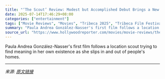 ```yaml
---
title: "‘The Scout’ Review: Modest but Accomplished Debut Brings a New York Location Scout’s Routines to Lovely, Low-Key Life"
date: 2025-07-14T17:46:29+08:00
categories: ["entertainment"]
tags: ["Movie Reviews", "Movies", "Tribeca 2025", "Tribeca Film Festival"]
summary: "Paula Andrea González-Nasser's first film follows a location scout trying to find meaning in her own existence as she slips in and out of people's homes."
source_url: "https://www.hollywoodreporter.com/movies/movie-reviews/the-scout-review-1236304219/"
---
```


Paula Andrea González-Nasser's first film follows a location scout trying to find meaning in her own existence as she slips in and out of people's homes.

---

*来源: [原文链接](https://www.hollywoodreporter.com/movies/movie-reviews/the-scout-review-1236304219/)*
